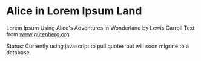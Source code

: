 # Alice in Lorem Ipsum Land
Lorem Ipsum Using Alice's Adventures in Wonderland by Lewis Carroll
Text from www.gutenberg.org

Status: Currently using javascript to pull quotes but will soon migrate to a database.
